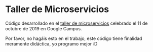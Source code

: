 # Taller de Microservicios

Código desarrollado en el [taller de microservicios](https://www.eventbrite.es/e/entradas-taller-presencial-introduccion-a-la-arquitectura-de-microservicios-71510506851) celebrado el 11 de octubre de 2019 en Google Campus.

Por favor, no hagáis esto en el trabajo, este código tiene finalidad meramente didáctica, yo programo mejor :D
